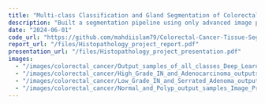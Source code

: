 ```yaml
---
title: "Multi-class Classification and Gland Segmentation of Colorectal Cancer tissues from Histopathology Images"
description: "Built a segmentation pipeline using only advanced image processing techniques. Primarily used K-means clustering and Watershed algorithm for segmentation."
date: "2024-06-01"
code_url: "https://github.com/mahdiislam79/Colorectal-Cancer-Tissue-Segmentation"
report_url: "/files/Histopathology_project_report.pdf"
presentation_url: "/files/Histopathology_project_presentation.pdf"
images:
  - "/images/colorectal_cancer/Output_samples_of_all_classes_Deep_Learning.jpg"
  - "/images/colorectal_cancer/High_Grade_IN_and_Adenocarcinoma_outputs_Image_Processing.jpg"
  - "/images/colorectal_cancer/Low_Grade_IN_and_Serrated_Adenoma_output_samples_Image_Processing.jpg"
  - "/images/colorectal_cancer/Normal_and_Polyp_output_samples_Image_Processing.jpg"
---
```

